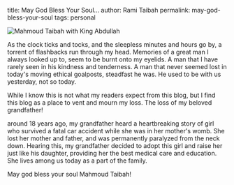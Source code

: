 title: May God Bless Your Soul...
author: Rami Taibah 
permalink: may-god-bless-your-soul
tags: personal 

![Mahmoud Taibah with King Abdullah]({filename}/images/mahmoud-taibah-king-abdullah.jpg)

As the clock ticks and tocks, and the sleepless minutes and hours go by, a torrent of flashbacks run through my head. Memories of a great man I always looked up to, seem to be burnt onto my eyelids. A man that I have rarely seen in his kindness and tenderness. A man that never seemed lost in today's moving ethical goalposts, steadfast he was. He used to be with us yesterday, not so today.

While I know this is not what my readers expect from this blog, but I find this blog as a place to vent and mourn my loss. The loss of my beloved grandfather!

around 18 years ago, my grandfather heard a heartbreaking story of girl who survived a fatal car accident while she was in her mother's womb. She lost her mother and father, and was permanently paralyzed from the neck down. Hearing this, my grandfather decided to adopt this girl and raise her just like his daughter, providing her the best medical care and education. She lives among us today as a part of the family.

May god bless your soul Mahmoud Taibah!
